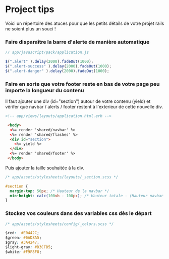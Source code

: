 # Project tips


Voici un répertoire des atuces pour que les petits détails de votre projet rails ne soient plus un souci !


### Faire disparaître la barre d'alerte de manière automatique


```javascript
// app/javascript/pack/application.js

$(".alert" ).delay(2000).fadeOut(1000);
$(".alert-success" ).delay(2000).fadeOut(1000);
$(".alert-danger" ).delay(2000).fadeOut(1000);
```

### Faire en sorte que votre footer reste en bas de votre page peu importe la longueur du contenu

Il faut ajouter une div (id="section") autour de votre contenu (yield) et vérifer que navbar / alerts / footer restent à l'exterieur de cette nouvelle div. 

```html
<!-- app/views/layouts/application.html.erb -->

 <body>
  <%= render 'shared/navbar' %>
  <%= render 'shared/flashes' %>
  <div id="section">
    <%= yield %>
  </div>
  <%= render 'shared/footer' %>
 </body>
```
Puis ajouter la taille souhaitée à la div.
```css
/* app/assets/stylesheets/layouts/_section.scss */

#section {
  margin-top: 50px; /* Hauteur de la navbar */
  min-height: calc(100vh - 100px); /* Hauteur totale - (Hauteur navbar + Hauteur footer) */
}
```

### Stockez vos couleurs dans des variables css dès le départ

```css
/* app/assets/stylesheets/config/_colors.scss */

$red:  #E0442C;
$green: #6AD8A5;
$gray: #3A4247;
$light-gray: #D3CFD5;
$white: #F9F8F8;
```
